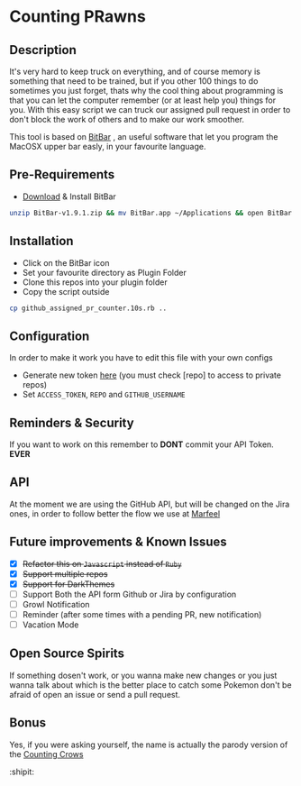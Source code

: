 # Counting PRawns

## Description
It's very hard to keep truck on everything, and of course memory is something that need to be trained, but if you other 100 things to do sometimes you just forget, thats why the cool thing about programming is that you can let the computer remember (or at least help you) things for you. With this easy script we can truck our assigned pull request in order to don't block the work of others and to make our work smoother.

This tool is based on [BitBar](https://github.com/matryer/bitbar) , an useful software that let you program the MacOSX upper bar easly, in your favourite language.

## Pre-Requirements

- [Download](https://github.com/matryer/bitbar/releases/download/v1.9.1/BitBar-v1.9.1.zip) & Install BitBar
```bash
unzip BitBar-v1.9.1.zip && mv BitBar.app ~/Applications && open BitBar.app
```

## Installation
- Click on the BitBar icon
- Set your favourite directory as Plugin Folder
- Clone this repos into your plugin folder
- Copy the script outside
```bash 
cp github_assigned_pr_counter.10s.rb ..
```

## Configuration

In order to make it work you have to edit this file with your own configs

- Generate new token [here](https://github.com/settings/tokens) (you must check [repo] to access to private repos)
- Set `ACCESS_TOKEN`,  `REPO` and `GITHUB_USERNAME`

## Reminders & Security

If you want to work on this remember to **DONT** commit your API Token. **EVER**

## API

At the moment we are using the GitHub API, but will be changed on the Jira ones, in order to follow better the flow we use at [Marfeel](www.marfeel.com)

## Future improvements & Known Issues

- [x] ~~Refactor this on `Javascript` instead of `Ruby`~~
- [x] ~~Support multiple repos~~
- [x] ~~Support for DarkThemes~~
- [ ] Support Both the API form Github or Jira by configuration
- [ ] Growl Notification
- [ ] Reminder (after some times with a pending PR, new notification)
- [ ] Vacation Mode  

## Open Source Spirits

If something dosen't work, or you wanna make new changes or you just wanna talk about which is the better place to catch some Pokemon don't be afraid of open an issue or send a pull request.

## Bonus

Yes, if you were asking yourself, the name is actually the parody version of the [Counting Crows](https://www.youtube.com/watch?v=-oqAU5VxFWs)

:shipit:
